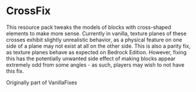 # CrossFix
This resource pack tweaks the models of blocks with cross-shaped elements to make more sense.
Currently in vanilla, texture planes of these crosses exhibit slightly unrealistic behavior, as a physical feature on one side of a plane may not exist at all on the other side.
This is also a parity fix, as texture planes behave as expected on Bedrock Edition.
However, fixing this has the potentially unwanted side effect of making blocks appear extremely odd from some angles - as such, players may wish to not have this fix.

Originally part of VanillaFixes
